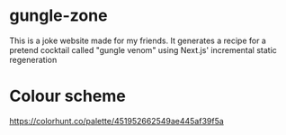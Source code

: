 # gungle-zone

This is a joke website made for my friends. It generates a recipe for a pretend cocktail called "gungle venom" using Next.js' incremental static regeneration

# Colour scheme

https://colorhunt.co/palette/451952662549ae445af39f5a
